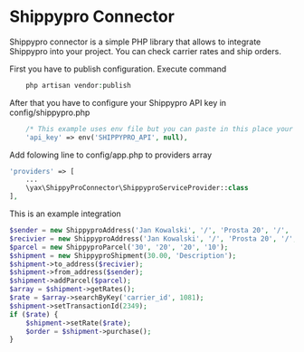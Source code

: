 Shippypro Connector
=======================

Shippypro connector is a simple PHP library that allows to integrate Shippypro into your project.
You can check carrier rates and ship orders.

First you have to publish configuration. Execute command
```php
    php artisan vendor:publish
```
After that you have to configure your Shippypro API key in config/shippypro.php
```php
    /* This example uses env file but you can paste in this place your API key */
    'api_key' => env('SHIPPYPRO_API', null),
```

Add folowing line to config/app.php to providers array

```php
'providers' => [
    ...
    \yax\ShippyProConnector\ShippyproServiceProvider::class
],
```


This is an example integration
```php
$sender = new ShippyproAddress('Jan Kowalski', '/', 'Prosta 20', '/', 'Wrocław', 'DS', '50-419', 'PL', '445544544', 'jankowalski@gmail.com');
$recivier = new ShippyproAddress('Jan Kowalski', '/', 'Prosta 20', '/', 'Wrocław', 'DS', '50-419', 'PL', '445544544', 'jankowalski@gmail.com');
$parcel = new ShippyproParcel('30', '20', '20', '10');
$shipment = new ShippyproShipment(30.00, 'Description');
$shipment->to_address($recivier);
$shipment->from_address($sender);
$shipment->addParcel($parcel);
$array = $shipment->getRates();
$rate = $array->searchByKey('carrier_id', 1081);
$shipment->setTransactionId(2349);
if ($rate) {
    $shipment->setRate($rate);
    $order = $shipment->purchase();
}
```
